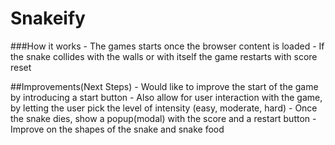 # Snakeify


###How it works
    - The games starts once the browser content is loaded 
    - If the snake collides with the walls or with itself the game restarts with score reset 


##Improvements(Next Steps)
    - Would like to improve the start of the game by introducing a start button
    - Also allow for user interaction with the game, by letting the user pick the level of intensity (easy, moderate, hard)
    - Once the snake dies, show a popup(modal) with the score and a restart button
    - Improve on the shapes of the snake and snake food

   


